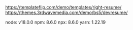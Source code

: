 https://templateflip.com/demo/templates/right-resume/
https://themes.3rdwavemedia.com/demo/bs5/devresume/

node: v18.0.0
 npm: 8.6.0
 npx: 8.6.0
yarn: 1.22.19
